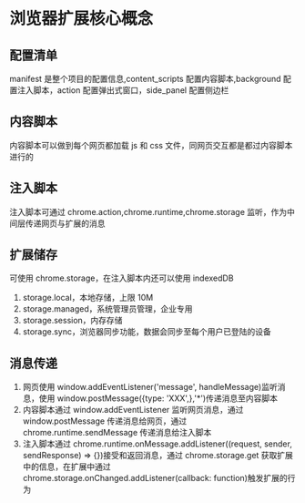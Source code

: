 # 浏览器扩展核心概念

## 配置清单

manifest 是整个项目的配置信息,content_scripts 配置内容脚本,background 配置注入脚本，action 配置弹出式窗口，side_panel 配置侧边栏

## 内容脚本

内容脚本可以做到每个网页都加载 js 和 css 文件，同网页交互都是都过内容脚本进行的

## 注入脚本

注入脚本可通过 chrome.action,chrome.runtime,chrome.storage 监听，作为中间层传递网页与扩展的消息

## 扩展储存

可使用 chrome.storage，在注入脚本内还可以使用 indexedDB

1. storage.local，本地存储，上限 10M
2. storage.managed，系统管理员管理，企业专用
3. storage.session，内存存储
4. storage.sync，浏览器同步功能，数据会同步至每个用户已登陆的设备

## 消息传递

1. 网页使用 window.addEventListener('message', handleMessage)监听消息，使用 window.postMessage({type: 'XXX',},'\*')传递消息至内容脚本
2. 内容脚本通过 window.addEventListener 监听网页消息，通过 window.postMessage 传递消息给网页，通过 chrome.runtime.sendMessage 传递消息给注入脚本
3. 注入脚本通过 chrome.runtime.onMessage.addListener((request, sender, sendResponse) => {})接受和返回消息，通过 chrome.storage.get 获取扩展中的信息，在扩展中通过 chrome.storage.onChanged.addListener(callback: function)触发扩展的行为
